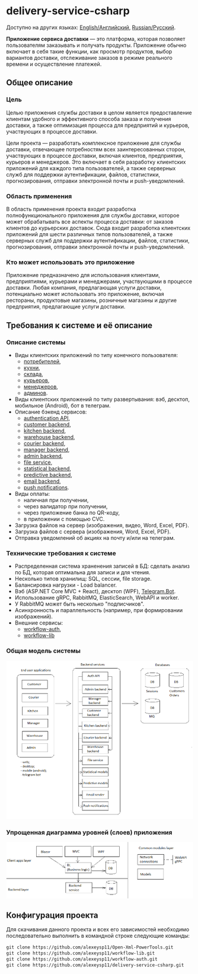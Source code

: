 # delivery-service-csharp 

Доступно на других языках: [English/Английский](README.md), [Russian/Русский](README.ru.md). 

**Приложение сервиса доставки** — это платформа, которая позволяет пользователям заказывать и получать продукты.
Приложение обычно включает в себя такие функции, как просмотр продуктов, выбор вариантов доставки, отслеживание заказов в режиме реального времени и осуществление платежей.

## Общее описание

### Цель

Целью приложения службы доставки в целом является предоставление клиентам удобного и эффективного способа заказа и получения доставки, а также оптимизация процесса для предприятий и курьеров, участвующих в процессе доставки.

Цели проекта — разработать комплексное приложение для службы доставки, отвечающее потребностям всех заинтересованных сторон, участвующих в процессе доставки, включая клиентов, предприятия, курьеров и менеджеров.
Это включает в себя разработку клиентских приложений для каждого типа пользователей, а также серверных служб для поддержки аутентификации, файлов, статистики, прогнозирования, отправки электронной почты и push-уведомлений.

### Область применения

В область применения проекта входит разработка полнофункционального приложения для службы доставки, которое может обрабатывать все аспекты процесса доставки: от заказов клиентов до курьерских доставок. 
Сюда входит разработка клиентских приложений для шести различных типов пользователей, а также серверных служб для поддержки аутентификации, файлов, статистики, прогнозирования, отправки электронной почты и push-уведомлений.

### Кто может использовать это приложение

Приложение предназначено для использования клиентами, предприятиями, курьерами и менеджерами, участвующими в процессе доставки.
Любая компания, предлагающая услуги доставки, потенциально может использовать это приложение, включая рестораны, продуктовые магазины, розничные магазины и другие предприятия, предлагающие услуги доставки.

## Требования к системе и её описание 

### Описание системы

- Виды клиентских приложений по типу конечного пользователя: 
    - [потребителей](docs/frontend/customerclient.ru.md), 
    - [кухни](docs/frontend/kitchenclient.ru.md), 
    - [склада](docs/frontend/warehouseclient.ru.md), 
    - [курьеров](docs/frontend/courierclient.ru.md), 
    - [менеджеров](docs/frontend/managerclient.ru.md), 
    - [админов](docs/frontend/adminclient.ru.md).
- Виды клиентских приложений по типу развертывания: вэб, десктоп, мобильное (Android), бот в телеграм.
- Описание бэкенд сервисов: 
    - [authentication API](docs/backend/authbackend.ru.md), 
    - [customer backend](docs/backend/customerbackend.ru.md), 
    - [kitchen backend](docs/backend/kitchenbackend.ru.md), 
    - [warehouse backend](docs/backend/warehousebackend.ru.md), 
    - [courier backend](docs/backend/courierbackend.ru.md), 
    - [manager backend](docs/backend/managerbackend.ru.md), 
    - [admin backend](docs/backend/adminbackend.ru.md), 
    - [file service](docs/backend/fileservice.ru.md), 
    - [statistical backend](docs/backend/statisticalbackend.ru.md), 
    - [predictive backend](docs/backend/predictivebackend.ru.md), 
    - [email backend](docs/backend/emailbackend.ru.md), 
    - [push notifications](docs/backend/pushnotificationsbackend.ru.md).
- Виды оплаты: 
    - наличная при получении, 
    - через валидатор при получении, 
    - через приложение банка по QR-коду, 
    - в приложении с помощью CVC.
- Загрузка файлов на сервер (изображения, видео, Word, Excel, PDF).
- Загрузка файлов с сервера (изображения, Word, Excel, PDF).
- Отправка уведомлений об акциях на почту и/или на телеграм.
<!--
- Формирование QR-кода для оплаты.
- Отображение информации по заказам в виде списков: список всех заказов, информация по конкретному заказу (фактическое время оформления, готовки и доставки; ориентировочное время готовки и доставки, общая сумма заказа, стоимость позиций заказа, место доставки; статус).
- Статистика по многим заказам в виде дашбордов (по времени: день, неделя, месяц, год, всё время; по типу графиков: Line chart, Bar chart, Histogram, Scatter plot и т.д.; метрики: общая сумма заказа, стоимость позиции, количество заказов, количество позиций, время оформления заказов, место доставки).
- Метрики для внутреннего пользования: фактическое время оформления заказов, готовки и доставки; общая сумма заказа, стоимость позиций заказа, количество заказов, количество позиций, время оформления заказов, место доставки, место регистрации пользователя.
- Предиктивные модели по всем метрикам: для группы пользователей (фильтр: город, страна, возраст, пол, совпадения в ФИО пользователей, место доставки, место регистрации; отображение: список пользователей, краткая информация о пользователе).
- Отслеживание местоположения курьера.
-->

### Технические требования к системе 

- Распределенная система храненения записей в БД: сделать анализ по БД, которая оптимальна для записи и для чтения.
- Несколько типов хранилищ: SQL, сессии, file storage.
- Балансировка нагрузки - Load balancer.
- Вэб (ASP.NET Core MVC + React), десктоп (WPF), [Telegram.Bot](https://github.com/TelegramBots/Telegram.Bot).
- Использование gRPC, RabbitMQ, ElasticSearch, WebAPI и worker.
- У RabbitMQ может быть несколько "подписчиков".
- Асинхронность и параллельность (например, при формировании изображений).
- Внешние сервисы: 
    - [workflow-auth](https://github.com/alexeysp11/workflow-auth), 
    - [workflow-lib](https://github.com/alexeysp11/workflow-lib)
    <!-- , Firebase, email delivery service, payment gateway. -->

### Общая модель системы 

![system_overall](docs/img/system_overall.png)

### Упрощенная диаграмма уровней (слоев) приложения 

![layers_simplified](docs/img/layers_simplified.png)

## Конфигурация проекта 

Для скачивания данного проекта и всех его зависимостей необходимо последовательно выполнить в командной строке следующие команды:
```
git clone https://github.com/alexeysp11/Open-Xml-PowerTools.git 
git clone https://github.com/alexeysp11/workflow-lib.git
git clone https://github.com/alexeysp11/workflow-auth.git
git clone https://github.com/alexeysp11/delivery-service-csharp.git
```
